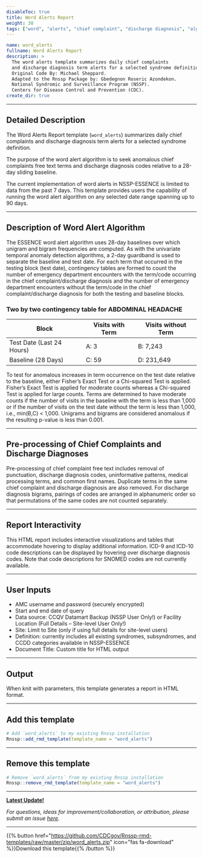 ```yaml
---
disableToc: true
title: Word Alerts Report
weight: 30
tags: ["word", "alerts", "chief complaint", "discharge diagnosis", "algorithm", "CCQV", "datamart", "nssp", "essence", "template"] 
---
```


```yaml
name: word_alerts
fullname: Word Alerts Report
description: >
  The word alerts template summarizes daily chief complaints 
  and discharge diagnosis term alerts for a selected syndrome definition. 
  Original Code By: Michael Sheppard. 
  Adapted to the Rnssp Package by: Gbedegnon Roseric Azondekon. 
  National Syndromic and Surveillance Program (NSSP). 
  Centers for Disease Control and Prevention (CDC).
create_dir: true
```
---
## Detailed Description

The Word Alerts Report template (`word_alerts`) summarizes daily chief complaints and discharge diagnosis term alerts for a selected syndrome definition. 

The purpose of the word alert algorithm is to seek anomalous chief complaints free text terms and discharge diagnosis codes relative to a 28-day sliding baseline. 

The current implementation of word alerts in NSSP-ESSENCE is limited to data from the past 7 days. This template provides users the capability of running the word alert algorithm on any selected date range spanning up to 90 days.

---
## Description of Word Alert Algorithm
The ESSENCE word alert algorithm uses 28-day baselines over which unigram and bigram frequencies are computed. As with the univariate temporal anomaly detection algorithms, a 2-day guardband is used to separate the baseline and test date. For each term that occurred in the testing block (test date), contingency tables are formed to count the number of emergency department encounters with the term/code occurring in the chief complaint/discharge diagnosis and the number of emergency department encounters without the term/code in the chief complaint/discharge diagnosis for both the testing and baseline blocks. 

### Two by two contingency table for ABDOMINAL HEADACHE

| Block | Visits with Term | Visits without Term |
| ----- | ---------------- | ------------------- |
| Test Date (Last 24 Hours) | A: 3 | B: 7,243 
| Baseline (28 Days) | C: 59 | D: 231,649 |

To test for anomalous increases in term occurrence on the test date relative to the baseline, either Fisher’s Exact Test or a Chi-squared Test is applied. Fisher’s Exact Test is applied for moderate counts whereas a Chi-squared Test is applied for large counts. Terms are determined to have moderate counts if the number of visits in the baseline with the term is less than 1,000 or if the number of visits on the test date without the term is less than 1,000, i.e., min(B,C) < 1,000. Unigrams and bigrams are considered anomalous if the resulting p-value is less than 0.001. 

---
## Pre-processing of Chief Complaints and Discharge Diagnoses
Pre-processing of chief complaint free text includes removal of punctuation, discharge diagnosis codes, uninformative patterns, medical processing terms, and common first names. Duplicate terms in the same chief complaint and discharge diagnosis are also removed. For discharge diagnosis bigrams, pairings of codes are arranged in alphanumeric order so that permutations of the same codes are not counted separately.

---
## Report Interactivity
This HTML report includes interactive visualizations and tables that accommodate hovering to display additional information. ICD-9 and ICD-10 code descriptions can be displayed by hovering over discharge diagnosis codes. Note that code descriptions for SNOMED codes are not currently available. 


---
## User Inputs

* AMC username and password (securely encrypted)
* Start and end date of query
* Data source: CCQV Datamart Backup (NSSP User Only!) or Facility Location (Full Details – Site-level User Only!)
* Site: Limit to Site (only if using full details for site-level users)
* Definition: currently includes all existing syndromes, subsyndromes, and CCDD categories available in NSSP-ESSENCE
* Document Title: Custom title for HTML output


---
## Output

When knit with parameters, this template generates a report in HTML format.

---
## Add this template

```r
# Add `word_alerts` to my existing Rnssp installation
Rnssp::add_rmd_template(template_name = "word_alerts")
```
---
## Remove this template

```r
# Remove `word_alerts` from my existing Rnssp installation
Rnssp::remove_rmd_template(template_name = "word_alerts")
```

---
[**Latest Update!**](https://cdcgov.github.io/Rnssp-rmd-templates/changelogs/#word-alerts-report-template-word_alerts)

*For questions, ideas for improvement/collaboration, or attribution, please submit an issue [here](https://github.com/CDCgov/Rnssp-rmd-templates/issues).*

---
{{% button href="https://github.com/CDCgov/Rnssp-rmd-templates/raw/master/zip/word_alerts.zip" icon="fas fa-download" %}}Download this template{{% /button %}}